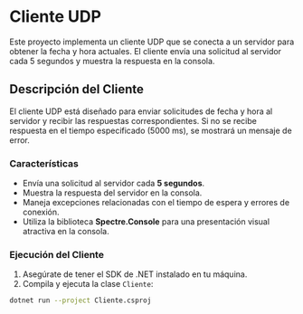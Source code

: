 # Cliente UDP

Este proyecto implementa un cliente UDP que se conecta a un servidor para obtener la fecha y hora actuales. El cliente envía una solicitud al servidor cada 5 segundos y muestra la respuesta en la consola.

## Descripción del Cliente

El cliente UDP está diseñado para enviar solicitudes de fecha y hora al servidor y recibir las respuestas correspondientes. Si no se recibe respuesta en el tiempo especificado (5000 ms), se mostrará un mensaje de error.

### Características

- Envía una solicitud al servidor cada **5 segundos**.
- Muestra la respuesta del servidor en la consola.
- Maneja excepciones relacionadas con el tiempo de espera y errores de conexión.
- Utiliza la biblioteca **Spectre.Console** para una presentación visual atractiva en la consola.

### Ejecución del Cliente

1. Asegúrate de tener el SDK de .NET instalado en tu máquina.
2. Compila y ejecuta la clase `Cliente`:

```bash
dotnet run --project Cliente.csproj
